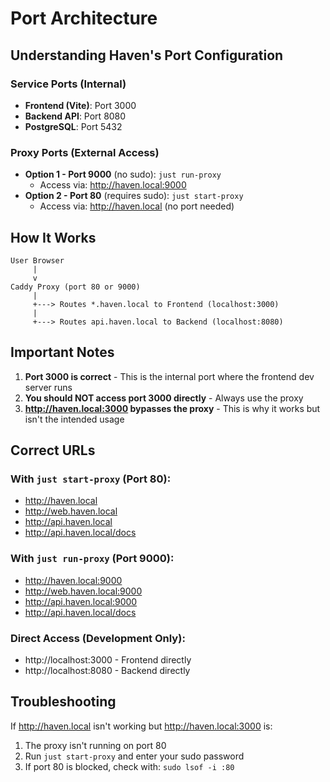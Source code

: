 # Port Architecture

## Understanding Haven's Port Configuration

### Service Ports (Internal)
- **Frontend (Vite)**: Port 3000
- **Backend API**: Port 8080
- **PostgreSQL**: Port 5432

### Proxy Ports (External Access)
- **Option 1 - Port 9000** (no sudo): `just run-proxy`
  - Access via: http://haven.local:9000
- **Option 2 - Port 80** (requires sudo): `just start-proxy`
  - Access via: http://haven.local (no port needed)

## How It Works

```
User Browser
     |
     v
Caddy Proxy (port 80 or 9000)
     |
     +---> Routes *.haven.local to Frontend (localhost:3000)
     |
     +---> Routes api.haven.local to Backend (localhost:8080)
```

## Important Notes

1. **Port 3000 is correct** - This is the internal port where the frontend dev server runs
2. **You should NOT access port 3000 directly** - Always use the proxy
3. **http://haven.local:3000 bypasses the proxy** - This is why it works but isn't the intended usage

## Correct URLs

### With `just start-proxy` (Port 80):
- http://haven.local
- http://web.haven.local
- http://api.haven.local
- http://api.haven.local/docs

### With `just run-proxy` (Port 9000):
- http://haven.local:9000
- http://web.haven.local:9000
- http://api.haven.local:9000
- http://api.haven.local/docs

### Direct Access (Development Only):
- http://localhost:3000 - Frontend directly
- http://localhost:8080 - Backend directly

## Troubleshooting

If http://haven.local isn't working but http://haven.local:3000 is:
1. The proxy isn't running on port 80
2. Run `just start-proxy` and enter your sudo password
3. If port 80 is blocked, check with: `sudo lsof -i :80`